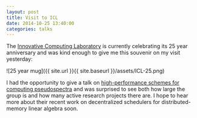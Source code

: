 ```yaml
---
layout: post
title: Visit to ICL
date: 2014-10-25 13:40:00
categories: talks
---
```


The [Innovative Computing Laboratory](http://www.icl.utk.edu/about) is currently celebrating its 
25 year anniversary and was kind enough to give me this souvenir on my visit yesterday:

![25 year mug]({{ site.url }}{{ site.baseurl }}/assets/ICL-25.png)

I had the opportunity to give a talk on 
[high-performance schemes for computing pseudospectra](http://libelemental.org/pub/slides/UTenn-El-Oct24-2014.pdf) 
and was surprised to see both how large the group is and how many active research projects there are.
I hope to hear more about their recent work on decentralized schedulers for 
distributed-memory linear algebra soon.
